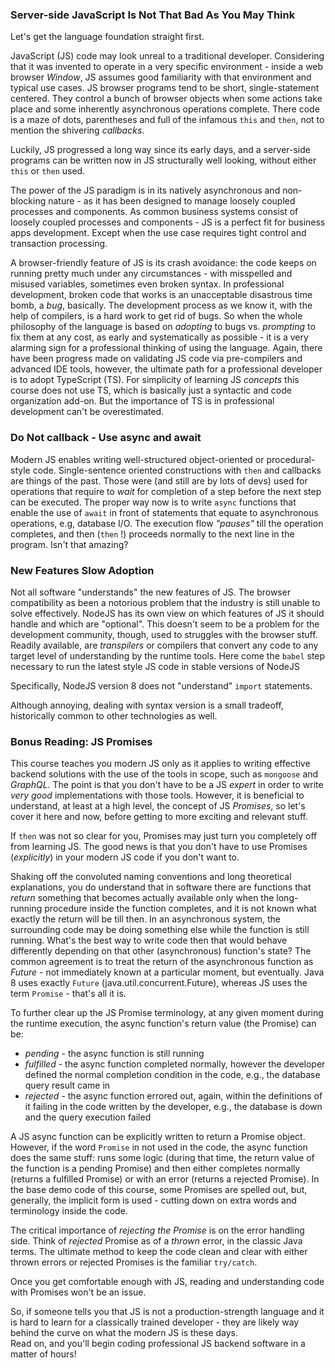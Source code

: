 ### Server-side JavaScript Is Not That Bad As You May Think

Let's get the language foundation straight first.

JavaScript (JS) code may look unreal to a traditional developer. Considering that it was invented to operate in a very specific environment - inside a web browser *Window*, JS assumes good familiarity with that environment and typical use cases. JS browser programs tend to be short, single-statement centered. They control a bunch of browser objects when some actions take place and some inherently asynchronous operations complete. There code is a maze of dots, parentheses and full of the infamous `this` and `then`, not to mention the shivering *callbacks*. 

Luckily, JS progressed a long way since its early days, and a server-side programs can be written now in JS structurally well looking, without either `this` or `then` used. 

The power of the JS paradigm is in its natively asynchronous and non-blocking nature - as it has been designed to manage loosely coupled processes and components. As common business systems consist of loosely coupled processes and components - JS is a perfect fit for business apps development. Except when the use case requires tight control and transaction processing. 

A browser-friendly feature of JS is its crash avoidance: the code keeps on running pretty much under any circumstances - with misspelled and misused variables, sometimes even broken syntax. In professional development, broken code that works is an unacceptable disastrous time bomb, a *bug*, basically. The development process as we know it, with the help of compilers, is a hard work to get rid of bugs. So when the whole philosophy of the language is based on *adopting* to bugs vs. *prompting* to fix them at any cost, as early and systematically as possible - it is a very alarming sign for a professional thinking of using the language. Again, there have been progress made on validating JS code via pre-compilers and advanced IDE tools, however, the ultimate path for a professional developer is to adopt TypeScript (TS). For simplicity of learning JS *concepts* this course does not use TS, which is basically just a syntactic and code organization add-on. But the importance of TS is in professional development can't be overestimated.

### Do Not callback - Use async and await

Modern JS enables writing well-structured object-oriented or procedural-style code. Single-sentence oriented constructions with `then` and callbacks are things of the past. Those were (and still are by lots of devs) used for operations that require to *wait* for completion of a step before the next step can be executed. The proper way now is to write `async` functions that enable the use of `await` in front of statements that equate to asynchronous operations, e.g, database I/O. The execution flow *"pauses"* till the operation completes, and then (`then` !) proceeds normally to the next line in the program. Isn't that amazing?  

### New Features Slow Adoption

Not all software "understands" the new features of JS. The browser compatibility as been a notorious problem that the industry is still unable to solve effectively. NodeJS has its own view on which features of JS it should handle and which are "optional". This doesn't seem to be a problem for the development community, though, used to struggles with the browser stuff. Readily available, are *transpilers* or compilers that convert any code to any target level of understanding by the runtime tools. Here come the `babel` step necessary to run the latest style JS code in stable versions of NodeJS

Specifically, NodeJS version 8 does not "understand" `import` statements. 

Although annoying, dealing with syntax version is a small tradeoff, historically common to other technologies as well.

### Bonus Reading: JS Promises

This course teaches you modern JS only as it applies to writing effective backend solutions with the use of the tools in scope, such as `mongoose` and *GraphQL*. The point is that you don't have to be a JS *expert* in order to write *very good* implementations with those tools. However, it is beneficial to understand, at least at a high level, the concept of JS *Promises*, so let's cover it here and now, before getting to more exciting and relevant stuff. 

If `then` was not so clear for you, Promises may just turn you completely off from learning JS. The good news is that you don't have to use Promises (*explicitly*) in your modern JS code if you don't want to. 

Shaking off the convoluted naming conventions and long theoretical explanations, you do understand that in software there are functions that *return* something that becomes actually available only when the long-running procedure inside the function completes, and it is not known what exactly the return will be till then. In an asynchronous system, the surrounding code may be doing something else while the function is still running. What's the best way to write code then that would behave differently depending on that other (asynchronous) function's state? The common agreement is to treat the return of the asynchronous function as *Future* - not immediately known at a particular moment, but eventually. Java 8 uses exactly `Future` (java.util.concurrent.Future), whereas JS uses the term `Promise` - that's all it is.

To further clear up the JS Promise terminology, at any given moment during the runtime execution, the async function's return value (the Promise) can be:

- *pending* - the async function is still running
- *fulfilled* - the async function completed normally, however the developer defined the normal completion condition in the code, e.g., the database query result came in
- *rejected* - the async function errored out, again, within the definitions of it failing in the code written by the developer, e.g., the database is down and the query execution failed

A JS async function can be explicitly written to return a Promise object. However, if the word `Promise` in not used in the code, the async function does the same stuff: runs some logic (during that time, the return value of the function is a pending Promise) and then either completes normally (returns a fulfilled Promise) or with an error (returns a rejected Promise). In the base demo code of this course, some Promises are spelled out, but, generally, the implicit form is used - cutting down on extra words and terminology inside the code.

The critical importance of *rejecting the Promise* is on the error handling side. Think of *rejected* Promise as of a *thrown* error, in the classic Java terms. The ultimate method to keep the code clean and clear with either thrown errors or rejected Promises is the familiar `try/catch`. 

Once you get comfortable enough with JS, reading and understanding code with Promises won't be an issue.

So, if someone tells you that JS is not a production-strength language and it is hard to learn for a classically trained developer - they are likely way behind the curve on what the modern JS is these days.
<br>
Read on, and you'll begin coding professional JS backend software in a matter of hours!